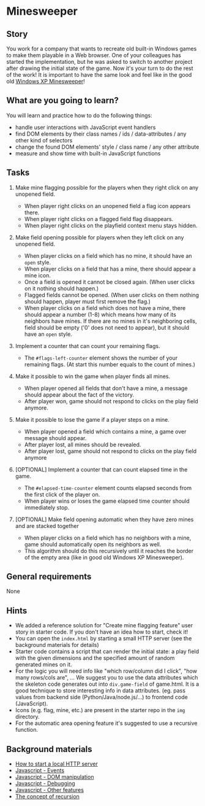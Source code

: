 # Minesweeper

## Story

You work for a company that wants to recreate old built-in Windows games to make them playable in a Web browser.
One of your colleagues has started the implementation, but he was asked to switch to another project after drawing the initial state of the game. Now it's your turn to do the rest of the work!
It is important to have the same look and feel like in the good old [Windows XP Minesweeper](https://minesweeper.online/)!

## What are you going to learn?

You will learn and practice how to do the following things:

- handle user interactions with JavaScript event handlers
- find DOM elements by their class names / ids / data-attributes / any other kind of selectors
- change the found DOM elements' style / class name / any other attribute
- measure and show time with built-in JavaScript functions

## Tasks

1. Make mine flagging possible for the players when they right click on any unopened field.
    - When player right clicks on an unopened field a flag icon appears there.
    - When player right clicks on a flagged field flag disappears.
    - When player right clicks on the playfield context menu stays hidden.

2. Make field opening possible for players when they left click on any unopened field.
    - When player clicks on a field which has no mine, it should have an `open` style.
    - When player clicks on a field that has a mine, there should appear a mine icon.
    - Once a field is opened it cannot be closed again. (When user clicks on it nothing should happen.)
    - Flagged fields cannot be opened. (When user clicks on them nothing should happen, player must first remove the flag.)
    - When player clicks on a field which does not have a mine, there should appear a number (1-8) which means how many of its neighbors have mines. If there are no mines in it's neighboring cells, field should be empty ('0' does not need to appear), but it should have an `open` style.

3. Implement a counter that can count your remaining flags.
    - The `#flags-left-counter` element shows the number of your remaining flags. (At start this number equals to the count of mines.)

4. Make it possible to win the game when player finds all mines.
    - When player opened all fields that don't have a mine, a message should appear about the fact of the victory.
    - After player won, game should not respond to clicks on the play field anymore.

5. Make it possible to lose the game if a player steps on a mine.
    - When player opened a field which contains a mine, a game over message should appear.
    - After player lost, all mines should be revealed.
    - After player lost, game should not respond to clicks on the play field anymore

6. [OPTIONAL] Implement a counter that can count elapsed time in the game.
    - The `#elapsed-time-counter` element counts elapsed seconds from the first click of the player on.
    - When player wins or loses the game elapsed time counter should immediately stop.

7. [OPTIONAL] Make field opening automatic when they have zero mines and are stacked together
    - When player clicks on a field which has no neighbors with a mine, game should automatically open its neighbors as well.
    - This algorithm should do this recursively until it reaches the border of the empty area (like in good old Windows XP Minesweeper).

## General requirements

None

## Hints

- We added a reference solution for "Create mine flagging feature" user story in starter code.
  If you don't have an idea how to start, check it!
- You can open the `index.html` by starting a small HTTP server
  (see the background materials for details)
- Starter code contains a script that can render the initial state:
  a play field with the given dimensions and the specified amount of random generated mines on it.
- For the logic you will need info like "which row/column did I click", "how many rows/cols are", ...
  We suggest you to use the data attributes which the skeleton code generates out into
  `div.game-field` of game.html.
  It is a good technique to store interesting info in data attributes.
  (eg. pass values from backend side (Python/Java/node.js/...) to frontend code (JavaScript).
- Icons (e.g. flag, mine, etc.) are present in the starter repo in the `img` directory.
- For the automatic area opening feature it's suggested to use a recursive function.

## Background materials

- <i class="far fa-exclamation"></i> [How to start a local HTTP server](project/curriculum/materials/pages/tools/serve-files.md)
- <i class="far fa-exclamation"></i> [Javascript - Events](project/curriculum/materials/pages/javascript/javascript-events.md)
- <i class="far fa-exclamation"></i> [Javascript - DOM manipulation](project/curriculum/materials/pages/javascript/javascript-dom.md)
- <i class="far fa-exclamation"></i> [Javascript - Debugging](project/curriculum/materials/pages/javascript/javascript-debugging.md)
- <i class="far fa-exclamation"></i> [Javascript - Other features](project/curriculum/materials/pages/javascript/javascript-other-features.md)
- <i class="far fa-video"></i> [The concept of recursion](https://www.youtube.com/watch?v=vPEJSJMg4jY)
